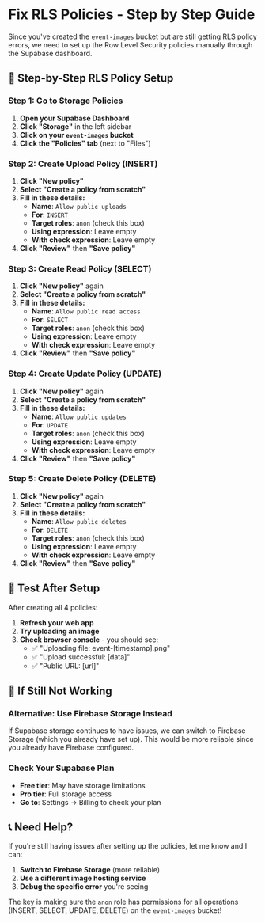 # Fix RLS Policies - Step by Step Guide

Since you've created the `event-images` bucket but are still getting RLS policy errors, we need to set up the Row Level Security policies manually through the Supabase dashboard.

## 🎯 **Step-by-Step RLS Policy Setup**

### **Step 1: Go to Storage Policies**
1. **Open your Supabase Dashboard**
2. **Click "Storage"** in the left sidebar
3. **Click on your `event-images` bucket**
4. **Click the "Policies" tab** (next to "Files")

### **Step 2: Create Upload Policy (INSERT)**
1. **Click "New policy"**
2. **Select "Create a policy from scratch"**
3. **Fill in these details:**
   - **Name**: `Allow public uploads`
   - **For**: `INSERT`
   - **Target roles**: `anon` (check this box)
   - **Using expression**: Leave empty
   - **With check expression**: Leave empty
4. **Click "Review"** then **"Save policy"**

### **Step 3: Create Read Policy (SELECT)**
1. **Click "New policy"** again
2. **Select "Create a policy from scratch"**
3. **Fill in these details:**
   - **Name**: `Allow public read access`
   - **For**: `SELECT`
   - **Target roles**: `anon` (check this box)
   - **Using expression**: Leave empty
   - **With check expression**: Leave empty
4. **Click "Review"** then **"Save policy"**

### **Step 4: Create Update Policy (UPDATE)**
1. **Click "New policy"** again
2. **Select "Create a policy from scratch"**
3. **Fill in these details:**
   - **Name**: `Allow public updates`
   - **For**: `UPDATE`
   - **Target roles**: `anon` (check this box)
   - **Using expression**: Leave empty
   - **With check expression**: Leave empty
4. **Click "Review"** then **"Save policy"**

### **Step 5: Create Delete Policy (DELETE)**
1. **Click "New policy"** again
2. **Select "Create a policy from scratch"**
3. **Fill in these details:**
   - **Name**: `Allow public deletes`
   - **For**: `DELETE`
   - **Target roles**: `anon` (check this box)
   - **Using expression**: Leave empty
   - **With check expression**: Leave empty
4. **Click "Review"** then **"Save policy"**

## 🧪 **Test After Setup**

After creating all 4 policies:

1. **Refresh your web app**
2. **Try uploading an image**
3. **Check browser console** - you should see:
   - ✅ "Uploading file: event-[timestamp].png"
   - ✅ "Upload successful: [data]"
   - ✅ "Public URL: [url]"

## 🚨 **If Still Not Working**

### **Alternative: Use Firebase Storage Instead**

If Supabase storage continues to have issues, we can switch to Firebase Storage (which you already have set up). This would be more reliable since you already have Firebase configured.

### **Check Your Supabase Plan**
- **Free tier**: May have storage limitations
- **Pro tier**: Full storage access
- **Go to**: Settings → Billing to check your plan

## 📞 **Need Help?**

If you're still having issues after setting up the policies, let me know and I can:
1. **Switch to Firebase Storage** (more reliable)
2. **Use a different image hosting service**
3. **Debug the specific error** you're seeing

The key is making sure the `anon` role has permissions for all operations (INSERT, SELECT, UPDATE, DELETE) on the `event-images` bucket!

